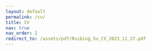 ```yaml
---
layout: default
permalink: /cv/
title: CV
nav: true
nav_order: 2
redirect_to: /assets/pdf/Ruibing_Su_CV_2023_11_27.pdf
---
```

